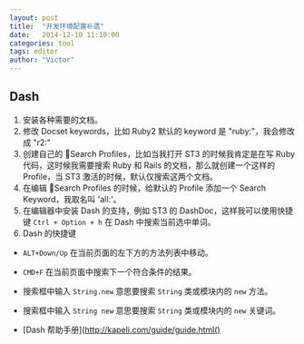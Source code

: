 ```yaml
---
layout: post
title:  "开发环境配置补遗"
date:   2014-12-10 11:10:00
categories: tool
tags: editor
author: "Victor"
---
```


## Dash

1. 安装各种需要的文档。
2. 修改 Docset keywords，比如 Ruby2 默认的 keyword 是 "ruby:"，我会修改成 "r2:"
3. 创建自己的 Search Profiles，比如当我打开 ST3 的时候我肯定是在写 Ruby 代码，这时候我需要搜索 Ruby 和 Rails 的文档，那么就创建一个这样的 Profile，当 ST3 激活的时候，默认仅搜索这两个文档。
4. 在编辑 Search Profiles 的时候，给默认的 Profile 添加一个 Search Keyword，我取名叫 'all:'。
5. 在编辑器中安装 Dash 的支持，例如 ST3 的 DashDoc，这样我可以使用快捷键 ```Ctrl + Option + h``` 在 Dash 中搜索当前选中单词。
6. Dash 的快捷键
  * ```ALT+Down/Up``` 在当前页面的左下方的方法列表中移动。
  * ```CMD+F``` 在当前页面中搜索下一个符合条件的结果。
  * 搜索框中输入 ```String.new``` 意思要搜索 ```String``` 类或模块内的 ```new``` 方法。
  * 搜索框中输入 ```String new``` 意思要搜索 ```String``` 类或模块内的 ```new``` 关键词。

* [Dash 帮助手册](http://kapeli.com/guide/guide.html()
